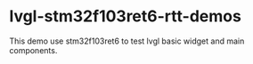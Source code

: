 # lvgl-stm32f103ret6-rtt-demos
This demo use stm32f103ret6 to test lvgl basic widget and main components.

